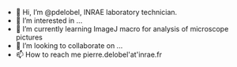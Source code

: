 - 👋 Hi, I’m @pdelobel, INRAE laboratory technician.
- 👀 I’m interested in ...
- 🌱 I’m currently learning ImageJ macro for analysis of microscope pictures
- 💞️ I’m looking to collaborate on ...
- 📫 How to reach me pierre.delobel'at'inrae.fr

<!---
pdelobel/pdelobel is a ✨ special ✨ repository because its `README.md` (this file) appears on your GitHub profile.
You can click the Preview link to take a look at your changes.
--->
